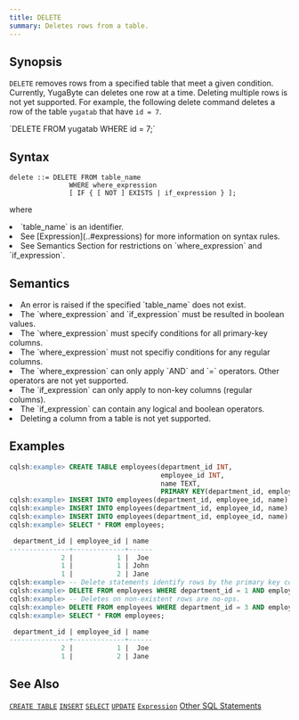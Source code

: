 ```yaml
---
title: DELETE
summary: Deletes rows from a table.
---
```

<style>
table {
  float: left;
}
#ptodo {
  color: red
}
</style>

## Synopsis
`DELETE` removes rows from a specified table that meet a given condition. Currently, YugaByte can deletes one row at a time. Deleting multiple rows is not yet supported. For example, the following delete command deletes a row of the table `yugatab` that have `id = 7`.
<p id=psyn>`DELETE FROM yugatab WHERE id = 7;`</p>

## Syntax
```
delete ::= DELETE FROM table_name
               WHERE where_expression
               [ IF { [ NOT ] EXISTS | if_expression } ];
```
where
  <li>`table_name` is an identifier.</li>
  <li>See [Expression](..#expressions) for more information on syntax rules.</li>
  <li>See Semantics Section for restrictions on `where_expression` and `if_expression`.</li>

## Semantics
<li>An error is raised if the specified `table_name` does not exist.</li>
<li>The `where_expression` and `if_expression` must be resulted in boolean values.</li>
<li>The `where_expression` must specify conditions for all primary-key columns.</li>
<li>The `where_expression` must not specifiy conditions for any regular columns.</li>
<li>The `where_expression` can only apply `AND` and `=` operators. Other operators are not yet supported.</li>
<li>The `if_expression` can only apply to non-key columns (regular columns).</li>
<li>The `if_expression` can contain any logical and boolean operators.</li>
<li>Deleting a column from a table is not yet supported.</li>

## Examples

``` sql
cqlsh:example> CREATE TABLE employees(department_id INT, 
                                      employee_id INT, 
                                      name TEXT, 
                                      PRIMARY KEY(department_id, employee_id));
cqlsh:example> INSERT INTO employees(department_id, employee_id, name) values (1, 1, 'John');
cqlsh:example> INSERT INTO employees(department_id, employee_id, name) values (1, 2, 'Jane');
cqlsh:example> INSERT INTO employees(department_id, employee_id, name) values (2, 1, 'Joe');
cqlsh:example> SELECT * FROM employees;

 department_id | employee_id | name
---------------+-------------+------
             2 |           1 |  Joe
             1 |           1 | John
             1 |           2 | Jane
cqlsh:example> -- Delete statements identify rows by the primary key columns.
cqlsh:example> DELETE FROM employees WHERE department_id = 1 AND employee_id = 1;
cqlsh:example> -- Deletes on non-existent rows are no-ops.
cqlsh:example> DELETE FROM employees WHERE department_id = 3 AND employee_id = 1;
cqlsh:example> SELECT * FROM employees;

 department_id | employee_id | name
---------------+-------------+------
             2 |           1 |  Joe
             1 |           2 | Jane
```

## See Also

[`CREATE TABLE`](../ddl_create_table)
[`INSERT`](../dml_insert)
[`SELECT`](../dml_select)
[`UPDATE`](../dml_update)
[`Expression`](..#expressions)
[Other SQL Statements](..)
